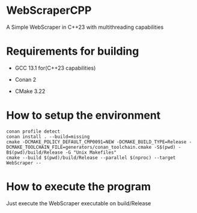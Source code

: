 # WebScraperCPP
A Simple WebScraper in C++23 with multithreading capabilities

# Requirements for building
* GCC 13.1 for(C++23 capabilities)

* Conan 2

* CMake 3.22

# How to setup the environment
    conan profile detect
    conan install . --build=missing
    cmake -DCMAKE_POLICY_DEFAULT_CMP0091=NEW -DCMAKE_BUILD_TYPE=Release -DCMAKE_TOOLCHAIN_FILE=generators/conan_toolchain.cmake -S$(pwd) -B$(pwd)/build/Release -G "Unix Makefiles"
    cmake --build $(pwd)/build/Release --parallel $(nproc) --target WebScraper --


# How to execute the program
Just execute the WebScraper executable on build/Release